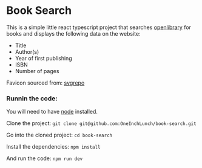 # Book Search

This is a simple little react typescript project that searches [openlibrary](https://openlibrary.org) for books and displays the following data on the website:

- Title
- Author(s)
- Year of first publishing
- ISBN
- Number of pages

Favicon sourced from: [svgrepo](https://www.svgrepo.com/svg/513272/book-closed)

### Runnin the code:
You will need to have [node](https://nodejs.org/en) installed.

Clone the project:
```git clone git@github.com:OneInchLunch/book-search.git```

Go into the cloned project:
```cd book-search```

Install the dependencies:
```npm install```

And run the code:
```npm run dev```
